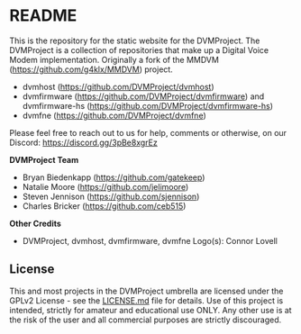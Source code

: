 # README

This is the repository for the static website for the DVMProject. The DVMProject is a collection of repositories that make up a Digital Voice Modem implementation. Originally a fork of the MMDVM (https://github.com/g4klx/MMDVM) project.

- dvmhost (https://github.com/DVMProject/dvmhost)
- dvmfirmware (https://github.com/DVMProject/dvmfirmware) and dvmfirmware-hs (https://github.com/DVMProject/dvmfirmware-hs)
- dvmfne (https://github.com/DVMProject/dvmfne)

Please feel free to reach out to us for help, comments or otherwise, on our Discord: https://discord.gg/3pBe8xgrEz

**DVMProject Team**
- Bryan Biedenkapp (https://github.com/gatekeep) 
- Natalie Moore (https://github.com/jelimoore)
- Steven Jennison (https://github.com/sjennison)
- Charles Bricker (https://github.com/ceb515)

**Other Credits**
- DVMProject, dvmhost, dvmfirmware, dvmfne Logo(s): Connor Lovell

## License

This and most projects in the DVMProject umbrella are licensed under the GPLv2 License - see the [LICENSE.md](LICENSE.md) file for details. Use of this project is intended, strictly for amateur and educational use ONLY. Any other use is at the risk of the user and all commercial purposes are strictly discouraged.
